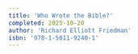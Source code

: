 ```yaml
---
title: 'Who Wrote the Bible?'
completed: 2025-10-20
author: 'Richard Elliott Friedman'
isbn: '978-1-5011-9240-1'
---
```


